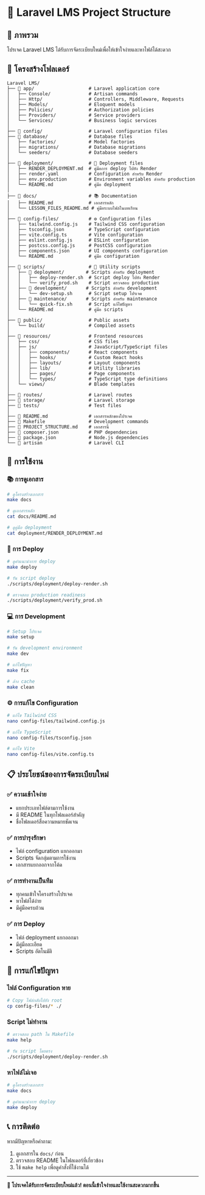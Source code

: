 # 📁 Laravel LMS Project Structure

## 🎯 ภาพรวม

โปรเจค Laravel LMS ได้รับการจัดระเบียบใหม่เพื่อให้เข้าใจง่ายและหาไฟล์ได้สะดวก

## 📂 โครงสร้างโฟลเดอร์

```
Laravel LMS/
├── 📁 app/                    # Laravel application core
│   ├── Console/              # Artisan commands
│   ├── Http/                 # Controllers, Middleware, Requests
│   ├── Models/               # Eloquent models
│   ├── Policies/             # Authorization policies
│   ├── Providers/            # Service providers
│   └── Services/             # Business logic services
│
├── 📁 config/                 # Laravel configuration files
├── 📁 database/               # Database files
│   ├── factories/            # Model factories
│   ├── migrations/           # Database migrations
│   └── seeders/              # Database seeders
│
├── 📁 deployment/             # 🚀 Deployment files
│   ├── RENDER_DEPLOYMENT.md  # คู่มือการ deploy ไปยัง Render
│   ├── render.yaml           # Configuration สำหรับ Render
│   ├── env.production        # Environment variables สำหรับ production
│   └── README.md             # คู่มือ deployment
│
├── 📁 docs/                   # 📚 Documentation
│   ├── README.md             # เอกสารหลัก
│   └── LESSON_FILES_README.md # คู่มือระบบไฟล์ในบทเรียน
│
├── 📁 config-files/           # ⚙️ Configuration files
│   ├── tailwind.config.js    # Tailwind CSS configuration
│   ├── tsconfig.json         # TypeScript configuration
│   ├── vite.config.ts        # Vite configuration
│   ├── eslint.config.js      # ESLint configuration
│   ├── postcss.config.js     # PostCSS configuration
│   ├── components.json       # UI components configuration
│   └── README.md             # คู่มือ configuration
│
├── 📁 scripts/                # 🔧 Utility scripts
│   ├── 📁 deployment/        # Scripts สำหรับ deployment
│   │   ├── deploy-render.sh  # Script deploy ไปยัง Render
│   │   └── verify_prod.sh    # Script ตรวจสอบ production
│   ├── 📁 development/       # Scripts สำหรับ development
│   │   └── dev-setup.sh      # Script setup โปรเจค
│   ├── 📁 maintenance/       # Scripts สำหรับ maintenance
│   │   └── quick-fix.sh      # Script แก้ไขปัญหา
│   └── README.md             # คู่มือ scripts
│
├── 📁 public/                 # Public assets
│   └── build/                # Compiled assets
│
├── 📁 resources/              # Frontend resources
│   ├── css/                  # CSS files
│   ├── js/                   # JavaScript/TypeScript files
│   │   ├── components/       # React components
│   │   ├── hooks/            # Custom React hooks
│   │   ├── layouts/          # Layout components
│   │   ├── lib/              # Utility libraries
│   │   ├── pages/            # Page components
│   │   └── types/            # TypeScript type definitions
│   └── views/                # Blade templates
│
├── 📁 routes/                 # Laravel routes
├── 📁 storage/                # Laravel storage
├── 📁 tests/                  # Test files
│
├── 📄 README.md               # เอกสารหลักของโปรเจค
├── 📄 Makefile                # Development commands
├── 📄 PROJECT_STRUCTURE.md    # เอกสารนี้
├── 📄 composer.json           # PHP dependencies
├── 📄 package.json            # Node.js dependencies
└── 📄 artisan                 # Laravel CLI
```

## 🎯 การใช้งาน

### 📚 การดูเอกสาร
```bash
# ดูโครงสร้างเอกสาร
make docs

# ดูเอกสารหลัก
cat docs/README.md

# ดูคู่มือ deployment
cat deployment/RENDER_DEPLOYMENT.md
```

### 🚀 การ Deploy
```bash
# ดูคำแนะนำการ deploy
make deploy

# รัน script deploy
./scripts/deployment/deploy-render.sh

# ตรวจสอบ production readiness
./scripts/deployment/verify_prod.sh
```

### 💻 การ Development
```bash
# Setup โปรเจค
make setup

# รัน development environment
make dev

# แก้ไขปัญหา
make fix

# ล้าง cache
make clean
```

### ⚙️ การแก้ไข Configuration
```bash
# แก้ไข Tailwind CSS
nano config-files/tailwind.config.js

# แก้ไข TypeScript
nano config-files/tsconfig.json

# แก้ไข Vite
nano config-files/vite.config.ts
```

## 📋 ประโยชน์ของการจัดระเบียบใหม่

### ✅ **ความเข้าใจง่าย**
- แยกประเภทไฟล์ตามการใช้งาน
- มี README ในทุกโฟลเดอร์สำคัญ
- ชื่อโฟลเดอร์สื่อความหมายชัดเจน

### ✅ **การบำรุงรักษา**
- ไฟล์ configuration แยกออกมา
- Scripts จัดกลุ่มตามการใช้งาน
- เอกสารแยกออกจากโค้ด

### ✅ **การทำงานเป็นทีม**
- ทุกคนเข้าใจโครงสร้างโปรเจค
- หาไฟล์ได้ง่าย
- มีคู่มือครบถ้วน

### ✅ **การ Deploy**
- ไฟล์ deployment แยกออกมา
- มีคู่มือละเอียด
- Scripts อัตโนมัติ

## 🔧 การแก้ไขปัญหา

### ไฟล์ Configuration หาย
```bash
# Copy ไฟล์กลับไปยัง root
cp config-files/* ./
```

### Script ไม่ทำงาน
```bash
# ตรวจสอบ path ใน Makefile
make help

# รัน script โดยตรง
./scripts/deployment/deploy-render.sh
```

### หาไฟล์ไม่เจอ
```bash
# ดูโครงสร้างเอกสาร
make docs

# ดูคำแนะนำการ deploy
make deploy
```

## 📞 การติดต่อ

หากมีปัญหาหรือคำถาม:
1. ดูเอกสารใน `docs/` ก่อน
2. ตรวจสอบ README ในโฟลเดอร์ที่เกี่ยวข้อง
3. ใช้ `make help` เพื่อดูคำสั่งที่ใช้งานได้

---

**🎉 โปรเจคได้รับการจัดระเบียบใหม่แล้ว! ตอนนี้เข้าใจง่ายและใช้งานสะดวกมากขึ้น**
